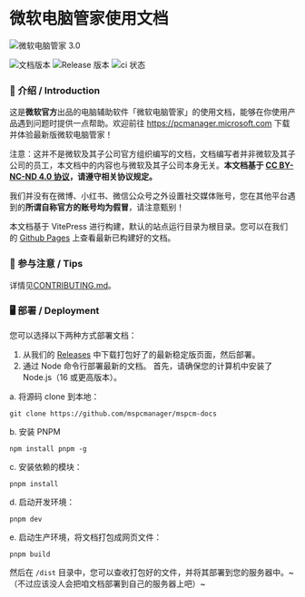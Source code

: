 # 微软电脑管家使用文档
![微软电脑管家 3.0](https://pcmanager.microsoft.com/assets/digitalLivingMain-phone.png)  

![文档版本](https://img.shields.io/github/package-json/v/mspcmanager/mspcm-docs) 
![Release 版本](https://img.shields.io/github/v/release/mspcmanager/mspcm-docs?include_prereleases) 
![ci 状态](https://img.shields.io/github/actions/workflow/status/mspcmanager/mspcm-docs/deploy-to-pages.yml) 

### 👏 介绍 / Introduction  
这是**微软官方**出品的电脑辅助软件「微软电脑管家」的使用文档，能够在你使用产品遇到问题时提供一点帮助。欢迎前往 <https://pcmanager.microsoft.com> 下载并体验最新版微软电脑管家！   

注意：这并不是微软及其子公司官方组织编写的文档，文档编写者并非微软及其子公司的员工，本文档中的内容也与微软及其子公司本身无关。**本文档基于 [CC BY-NC-ND 4.0  协议](https://creativecommons.org/licenses/by-nc-nd/4.0/legalcode.zh-Hans)，请遵守相关协议规定。**  

我们并没有在微博、小红书、微信公众号之外设置社交媒体账号，您在其他平台遇到的**所谓自称官方的账号均为假冒**，请注意甄别！  

本文档基于 VitePress 进行构建，默认的站点运行目录为根目录。您可以在我们的 [Github Pages](https://mspcmanager.github.io/mspcm-docs/) 上查看最新已构建好的文档。

### 📣 参与注意 / Tips  
详情见[CONTRIBUTING.md](./CONTRIBUTING.md)。

### 🖥️ 部署 / Deployment
您可以选择以下两种方式部署文档：  
1. 从我们的 [Releases](https://github.com/mspcmanager/mspcm-docs/releases) 中下载打包好了的最新稳定版页面，然后部署。
2. 通过 Node 命令行部署最新的文档。
首先，请确保您的计算机中安装了 Node.js（16 或更高版本）。  
  
a. 将源码 clone 到本地：  
```shell
git clone https://github.com/mspcmanager/mspcm-docs
```
b. 安装 PNPM
```shell
npm install pnpm -g
```
c. 安装依赖的模块：  
```shell
pnpm install
```
d. 启动开发环境：  
```shell
pnpm dev
```
e. 启动生产环境，将文档打包成网页文件：  
```shell
pnpm build
```
然后在 `/dist` 目录中，您可以查收打包好的文件，并将其部署到您的服务器中。~（不过应该没人会把咱文档部署到自己的服务器上吧）~
